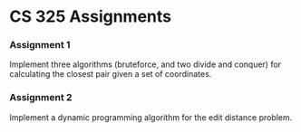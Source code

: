 # CS 325 Assignments

### Assignment 1
Implement three algorithms (bruteforce, and two divide and conquer) for calculating the closest pair given a set of coordinates.

### Assignment 2
Implement a dynamic programming algorithm for the edit distance problem.
